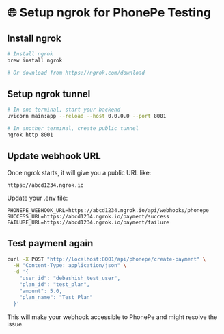 # 🌐 Setup ngrok for PhonePe Testing

## Install ngrok
```bash
# Install ngrok
brew install ngrok

# Or download from https://ngrok.com/download
```

## Setup ngrok tunnel
```bash
# In one terminal, start your backend
uvicorn main:app --reload --host 0.0.0.0 --port 8001

# In another terminal, create public tunnel
ngrok http 8001
```

## Update webhook URL
Once ngrok starts, it will give you a public URL like:
```
https://abcd1234.ngrok.io
```

Update your .env file:
```env
PHONEPE_WEBHOOK_URL=https://abcd1234.ngrok.io/api/webhooks/phonepe
SUCCESS_URL=https://abcd1234.ngrok.io/payment/success
FAILURE_URL=https://abcd1234.ngrok.io/payment/failure
```

## Test payment again
```bash
curl -X POST "http://localhost:8001/api/phonepe/create-payment" \
  -H "Content-Type: application/json" \
  -d '{
    "user_id": "debashish_test_user",
    "plan_id": "test_plan", 
    "amount": 5.0,
    "plan_name": "Test Plan"
  }'
```

This will make your webhook accessible to PhonePe and might resolve the issue.